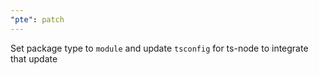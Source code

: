 ```yaml
---
"pte": patch
---
```


Set package type to `module` and update `tsconfig` for ts-node to integrate that update
